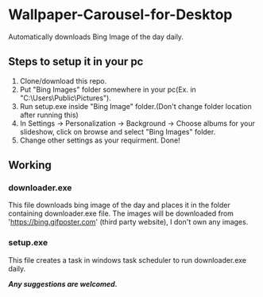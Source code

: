 # Wallpaper-Carousel-for-Desktop
Automatically downloads Bing Image of the day daily.

## Steps to setup it in your pc
1) Clone/download this repo.
2) Put "Bing Images" folder somewhere in your pc(Ex. in "C:\Users\Public\Pictures").
3) Run setup.exe inside "Bing Image" folder.(Don't change folder location after running this)
4) In Settings -> Personalization -> Background -> Choose albums for your slideshow, click on browse and select "Bing Images" folder.
5) Change other settings as your requirment. Done!

## Working

### downloader.exe
This file downloads bing image of the day and places it in the folder containing downloader.exe file. The images will be downloaded from 'https://bing.gifposter.com' 
(third party website), I don't own any images.

### setup.exe
This file creates a task in windows task scheduler to run downloader.exe daily.

***Any suggestions are welcomed.***

